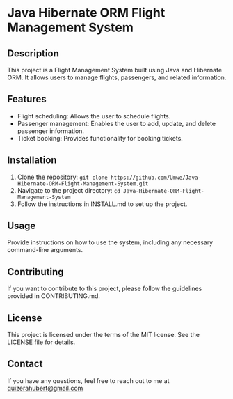 # Java Hibernate ORM Flight Management System

## Description
This project is a Flight Management System built using Java and Hibernate ORM. It allows users to manage flights, passengers, and related information.

## Features
- Flight scheduling: Allows the user to schedule flights.
- Passenger management: Enables the user to add, update, and delete passenger information.
- Ticket booking: Provides functionality for booking tickets.

## Installation
1. Clone the repository: `git clone https://github.com/Umwe/Java-Hibernate-ORM-Flight-Management-System.git`
2. Navigate to the project directory: `cd Java-Hibernate-ORM-Flight-Management-System`
3. Follow the instructions in INSTALL.md to set up the project.

## Usage
Provide instructions on how to use the system, including any necessary command-line arguments.

## Contributing
If you want to contribute to this project, please follow the guidelines provided in CONTRIBUTING.md.

## License
This project is licensed under the terms of the MIT license. See the LICENSE file for details.

## Contact
If you have any questions, feel free to reach out to me at quizerahubert@gmail.com
